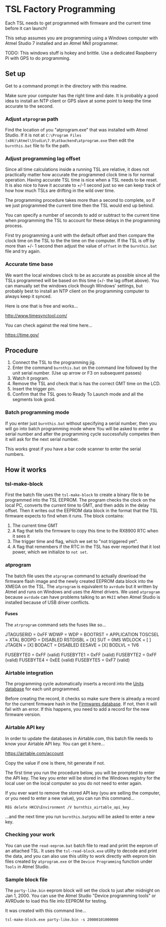 # TSL Factory Programming

Each TSL needs to get programmed with firmware and the current time before it can launch!

This setup assumes you are programming using a Windows computer with Atmel Studio 7 installed and an Atmel MkII programmer.

TODO: This windows stuff is hokey and brittle. Use a dedicated Raspberry Pi with GPS to do programming.

## Set up

Get to a command prompt in the directory with this readme. 

Make sure your computer has the right time and date. It is probably a good idea to install an NTP client or GPS slave at some point to keep the time accurate to the second.

### Adjust `atprogram` path 

Find the location of you "atprogram.exe" that was installed with Atmel Studio. If it is not at `C:\Program Files (x86)\Atmel\Studio\7.0\atbackend\atprogram.exe` then edit the `burnthis.bat` file to fix the path.

### Adjust programming lag offset

Since all time calculations inside a running TSL are relative, it does not practically matter how accurate the programmed clock time is for normal operation. Having accurate TSL time is nice when a TSL needs to be reset. It is also nice to have it accurate to +/-1 second just so we can keep track of how how much TSLs are drifting in the wild over time.     

The programming procedure takes more than a second to complete, so if we just programmed the current time then the TSL would end up behind.

You can specify a number of seconds to add or subtract to the current time when programming the TSL to account for these delays in the programming process. 

First try programming a unit with the default offset and then compare the clock time on the TSL to the the time on the computer. If the TSL is off by more than +/- 1 second then adjust the value of `offset` in the `burnthis.bat` file and try again.

### Accurate time base

We want the local windows clock to be as accurate as possible since all the TSLs programmed will be based on this time (+/- the lag offset above). You can manually set the windows clock though Windows' settings, but probably best to install an NTP client on the programming computer to always keep it synced.

Here is one that is free and works...

http://www.timesynctool.com/

You can check against the real time here...

https://time.gov/
  

## Procedure

1. Connect the TSL to the programming jig.
2. Enter the command `burnthis.bat` on the command line followed by the unit serial number. (Use up arrow or F3 on subsequent passes)
3. Watch it program.
4. Remove the TSL and check that is has the correct GMT time on the LCD.
5. Insert the trigger pin.
6. Confirm that the TSL goes to Ready To Launch mode and all the segments look good.

### Batch programming mode

If you enter just `burnthis.bat` without specifying a serial number, then you will go into batch programming mode where You will be asked to enter a serial number and after the programming cycle successfully competes then it will ask for the next serial number. 

This works great if you have a bar code scanner to enter the serial numbers.   

## How it works

### tsl-make-block

First the batch file uses the `tsl-make-block` to create a binary file to be programmed into the TSL EEPROM. The program checks the clock on the local PC, converts the current time to GMT, and then adds in the delay offset. Then it writes out the EEPROM data block in the format that the TSL firmware expects to find when it runs. The block contains:

1. The current time GMT
2. A flag that tells the firmware to copy this time to the RX8900 RTC when it sees it
3. The trigger time and flag, which we set to "not triggered yet". 
4. A flag that remembers if the RTC in the TSL has ever reported that it lost power, which we initialize to `not set`.
 
### atprogram
The batch file uses the `atprogram` command to actually download the firmware flash image and the newly created EEPROM data block into the XMEGA on the TSL.  The `atprogram` is equivalent to `avrdude` but it written by Atmel and runs on Windows and uses the Atmel drivers. We used `atprogram`  because `avrdude` can have problems talking to an `MkII` when Atmel Studio is installed because of USB driver conflicts.  

#### Fuses

The `atrprogram` command sets the fuses like so...

JTAGUSERID = 0xFF
WDWP = <none selected>
WDP = <none selected>
BOOTRST = APPLICATION
TOSCSEL = XTAL
BODPD = DISABLED
RSTDISBL = [X]
SUT = 0MS
WDLOCK = [ ]
JTAGEN = [X]
BODACT = DISABLED
EESAVE = [X]
BODLVL = 1V6

FUSEBYTE0 = 0xFF (valid)
FUSEBYTE1 = 0xFF (valid)
FUSEBYTE2 = 0xFF (valid)
FUSEBYTE4 = 0xEE (valid)
FUSEBYTE5 = 0xF7 (valid)

### Airtable integration

The programming cycle automatically inserts a record into the [Units database](https://airtable.com/tblunHqmlHFKtvaZ1/viw4lIvKlyMFLtk5F) for each unit programmed. 

Before creating the record, it checks so make sure there is already a record for the current firmware hash in the [Firmwares database](https://airtable.com/tbl5LY3zBKoeetbQW/viwRVB4nIbvjLaZ3i). If not, then it will fail with an error. If this happens, you need to add a record for the new firmware version.

### Airtable API key 

In order to update the databases in Airtable.com, this batch file needs to know your Airtable API key. You can get it here...

https://airtable.com/account

Copy the value if one is there, hit generate if not.

The first time you run the procedure below, you will be prompted to enter the API key. The key you enter will be stored in the Windows registry for the local user on the local computer so you do not need to enter again.

If you ever want to remove the stored API key (you are selling the computer, or you need to enter a new value), you can run this command...

`REG delete HKCU\Environment /V burnthis_airtable_api_key`

...and the next time you run `burnthis.bat`you will be asked to enter a new key.

### Checking your work

You can use the `read-eeprom.bat` batch file to read and print the eeprom of an attached TSL. It uses the `tsl-read-block.exe` utility to decode and print the data, and you can also use this utility to work directly with eeprom bin files created by `atprogram.exe` or the `Device Programming` function under `Tools` in Atmel Studio.  

### Sample block file

The `party-like.bin` eeprom block will set the clock to just after midnight on Jan 1, 2000. You can use the Atmel Studio "Device programming tools" or AVRDude to load this file into EEPROM for testing.

It was created with this command line...
```
tsl-make-block.exe party-like.bin -s 20000101000000
```  